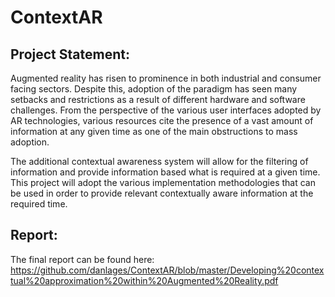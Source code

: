 # ContextAR
## Project Statement:
Augmented reality has risen to prominence in both industrial and consumer facing sectors. Despite this, adoption of the paradigm has seen many setbacks and restrictions as a result of different hardware and software challenges. From the perspective of the various user interfaces adopted by AR technologies, various resources cite the presence of a vast amount of information at any given time as one of the main obstructions to mass adoption.

The additional  contextual awareness system will allow for the filtering of information and provide information based what is required at a given time. This project will adopt the various implementation methodologies that can be used in order to provide relevant contextually aware information at the required time.

## Report: 
The final report can be found here: https://github.com/danlages/ContextAR/blob/master/Developing%20contextual%20approximation%20within%20Augmented%20Reality.pdf
